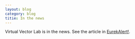 ```yaml
---
layout: blog
category: blog
titie: In the news
---
```


Virtual Vector Lab is in the news.  See the article in
[EurekAlert!](http://www.eurekalert.org/pub_releases/2014-09/uok-pat092414.php).
